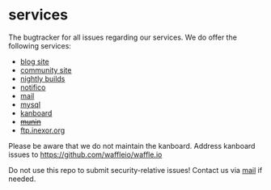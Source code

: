 services
========

The bugtracker for all issues regarding our services. We do offer the following services:
 * [blog site](https://inexor.org)
 * [community site](https://community.inexor.org)
 * [nightly builds](http://nightly.inexor.org)
 * [notifico](http://notifico.inexor.org)
 * [mail](https://mail.inexor.org)
 * [mysql](https://mysql.inexor.org)
 * [kanboard](https://waffle.io/inexor-game/code)
 * ~~[munin](https://monitor.inexor.org)~~
 * [ftp.inexor.org](ftp://inexor.org:21)

Please be aware that we do not maintain the kanboard. Address kanboard issues to https://github.com/waffleio/waffle.io

Do not use this repo to submit security-relative issues! Contact us via [mail](mailto:info@inexor.org) if needed.
